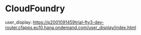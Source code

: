 # CloudFoundry

user_display: https://p2001091459trial-fty3-dev-router.cfapps.eu10.hana.ondemand.com/user_display/index.html